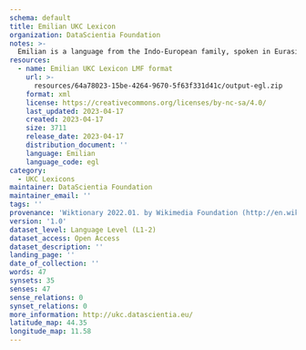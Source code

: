 ```yaml
---
schema: default
title: Emilian UKC Lexicon
organization: DataScientia Foundation
notes: >-
  Emilian is a language from the Indo-European family, spoken in Eurasia. The UKC Lexicon of Emilian is represented as a lexico-semantic network. It consists of words, word senses, synsets, as well as sense-level and synset-level relationships.
resources:
  - name: Emilian UKC Lexicon LMF format
    url: >-
      resources/64a78023-15be-4264-9670-5f63f331d41c/output-egl.zip
    format: xml
    license: https://creativecommons.org/licenses/by-nc-sa/4.0/
    last_updated: 2023-04-17
    created: 2023-04-17
    size: 3711
    release_date: 2023-04-17
    distribution_document: ''
    language: Emilian
    language_code: egl
category:
  - UKC Lexicons
maintainer: DataScientia Foundation
maintainer_email: ''
tags: ''
provenance: 'Wiktionary 2022.01. by Wikimedia Foundation (http://en.wiktionary.org); CogNet 2.1 by Khuyagbaatar Batsuren, National University of Mongolia (http://cognet.ukc.disi.unitn.it); Princeton WordNet 2.1 by Princeton University (https://wordnet.princeton.edu)'
version: '1.0'
dataset_level: Language Level (L1-2)
dataset_access: Open Access
dataset_description: ''
landing_page: ''
date_of_collection: ''
words: 47
synsets: 35
senses: 47
sense_relations: 0
synset_relations: 0
more_information: http://ukc.datascientia.eu/
latitude_map: 44.35
longitude_map: 11.58
---
```

